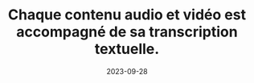 ---
N: '116'
Rubrique: Images et médias
title: Chaque contenu audio et vidéo est accompagné de sa transcription textuelle.
detail: Chaque contenu audio et vidéo est accompagné de sa transcription  textuelle.
categories: [" Images et médias"]
agrege: O4116-E027
opquast: '4116'
indiceebook: '27'
description: "Règle n° 027"
weight:  027
actif: '1'
layout: rules
date: 2023-09-28
tags: ["", ""]
objectif: ["", ""]
Meo: ""
Controle: ""
Auteur: ""
---